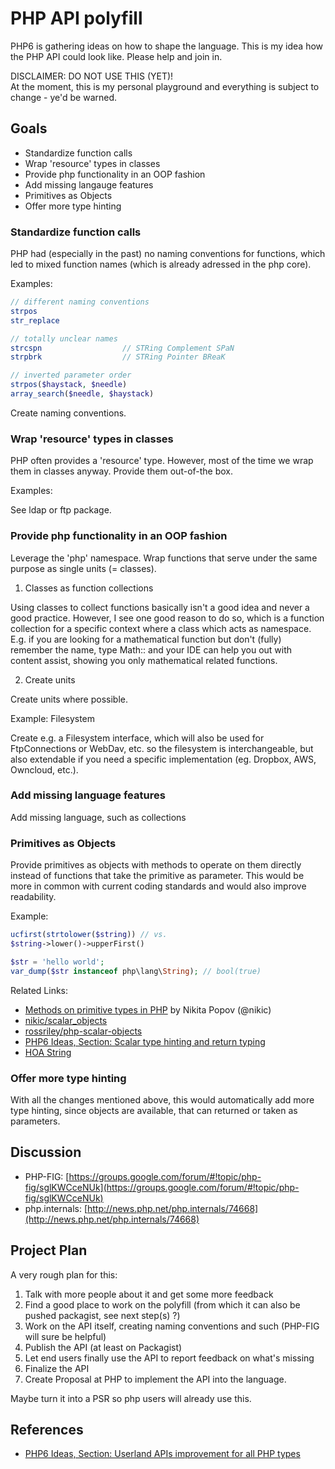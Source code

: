 # PHP API polyfill

PHP6 is gathering ideas on how to shape the language. This is my idea how the PHP API could look like. Please help and join in. 

DISCLAIMER: DO NOT USE THIS (YET)!<br>
At the moment, this is my personal playground and everything is subject to change - ye'd be warned.

## Goals

- Standardize function calls
- Wrap 'resource' types in classes
- Provide php functionality in an OOP fashion
- Add missing langauge features
- Primitives as Objects
- Offer more type hinting

### Standardize function calls

PHP had (especially in the past) no naming conventions for functions, which led to mixed function names (which is already adressed in the php core).

Examples:

```php
// different naming conventions
strpos
str_replace

// totally unclear names
strcspn                  // STRing Complement SPaN
strpbrk                  // STRing Pointer BReaK

// inverted parameter order
strpos($haystack, $needle)
array_search($needle, $haystack)
```

Create naming conventions.

### Wrap 'resource' types in classes

PHP often provides a 'resource' type. However, most of the time we wrap them in classes anyway. Provide them out-of-the box.

Examples:

See ldap or ftp package.

### Provide php functionality in an OOP fashion

Leverage the 'php' namespace. Wrap functions that serve under the same purpose as single units (= classes).

1) Classes as function collections

Using classes to collect functions basically isn't a good idea and never a good practice. However, I see one good reason to do so, which is a function collection for a specific context where a class which acts as namespace. E.g. if you are looking for a mathematical function but don't (fully) remember the name, type Math:: and your IDE can help you out with content assist, showing you only mathematical related functions.

2) Create units

Create units where possible. 

Example: Filesystem

Create e.g. a Filesystem interface, which will also be used for FtpConnections or WebDav, etc. so the filesystem is interchangeable, but also extendable if you need a specific implementation (eg. Dropbox, AWS, Owncloud, etc.).

### Add missing language features

Add missing language, such as collections

### Primitives as Objects

Provide primitives as objects with methods to operate on them directly instead of functions that take the primitive as parameter. This would be more in common with current coding standards and would also improve readability.

Example:

```php
ucfirst(strtolower($string)) // vs.
$string->lower()->upperFirst()
```

```php
$str = 'hello world';
var_dump($str instanceof php\lang\String); // bool(true)
```

Related Links:

- [Methods on primitive types in PHP](https://nikic.github.io/2014/03/14/Methods-on-primitive-types-in-PHP.html) by Nikita Popov (@nikic)
- [nikic/scalar_objects](https://github.com/nikic/scalar_objects)
- [rossriley/php-scalar-objects](https://github.com/rossriley/php-scalar-objects)
- [PHP6 Ideas, Section: Scalar type hinting and return typing](https://wiki.php.net/ideas/php6#scalar_type_hinting_and_return_typing)
- [HOA String](https://github.com/hoaproject/String)

### Offer more type hinting

With all the changes mentioned above, this would automatically add more type hinting, since objects are available, that can returned or taken as parameters.

## Discussion

- PHP-FIG: [https://groups.google.com/forum/#!topic/php-fig/sglKWCceNUk](https://groups.google.com/forum/#!topic/php-fig/sglKWCceNUk)
- php.internals: [http://news.php.net/php.internals/74668](http://news.php.net/php.internals/74668)

## Project Plan

A very rough plan for this:

1. Talk with more people about it and get some more feedback
2. Find a good place to work on the polyfill (from which it can also be pushed packagist, see next step(s) ?)
3. Work on the API itself, creating naming conventions and such (PHP-FIG will sure be helpful)
4. Publish the API (at least on Packagist)
5. Let end users finally use the API to report feedback on what's missing
6. Finalize the API
7. Create Proposal at PHP to implement the API into the language.

Maybe turn it into a PSR so php users will already use this.

## References
- [PHP6 Ideas, Section: Userland APIs improvement for all PHP types](https://wiki.php.net/ideas/php6#userland_apis_improvement_for_all_php_types)
